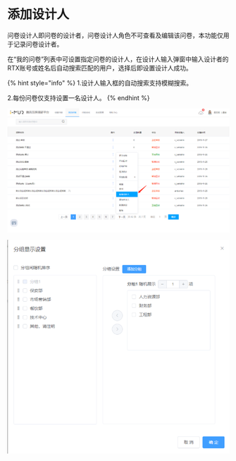 # 添加设计人

问卷设计人即问卷的设计者，问卷设计人角色不可查看及编辑该问卷，本功能仅用于记录问卷设计者。

在“我的问卷”列表中可设置指定问卷的设计人，在设计人输入弹窗中输入设计者的RTX账号或姓名后自动搜索匹配的用户，选择后即设置设计人成功。

{% hint style="info" %}
1.设计人输入框的自动搜索支持模糊搜索。

2.每份问卷仅支持设置一名设计人。
{% endhint %}

![&#x6DFB;&#x52A0;&#x8BBE;&#x8BA1;&#x4EBA;&#x5165;&#x53E3;](../../.gitbook/assets/image%20%2842%29.png)

![&#x6DFB;&#x52A0;&#x8BBE;&#x8BA1;&#x4EBA;&#x5F39;&#x7A97;](../../.gitbook/assets/image%20%28221%29.png)



